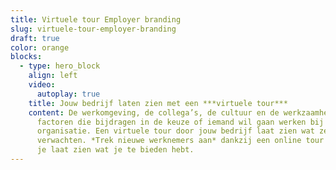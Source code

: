 ```yaml
---
title: Virtuele tour Employer branding
slug: virtuele-tour-employer-branding
draft: true
color: orange
blocks:
  - type: hero_block
    align: left
    video:
      autoplay: true
    title: Jouw bedrijf laten zien met een ***virtuele tour***
    content: De werkomgeving, de collega’s, de cultuur en de werkzaamheden. Allemaal
      factoren die bijdragen in de keuze of iemand wil gaan werken bij jouw
      organisatie. Een virtuele tour door jouw bedrijf laat zien wat ze mogen
      verwachten. *Trek nieuwe werknemers aan* dankzij een online tour waarbij
      je laat zien wat je te bieden hebt.
---
```

